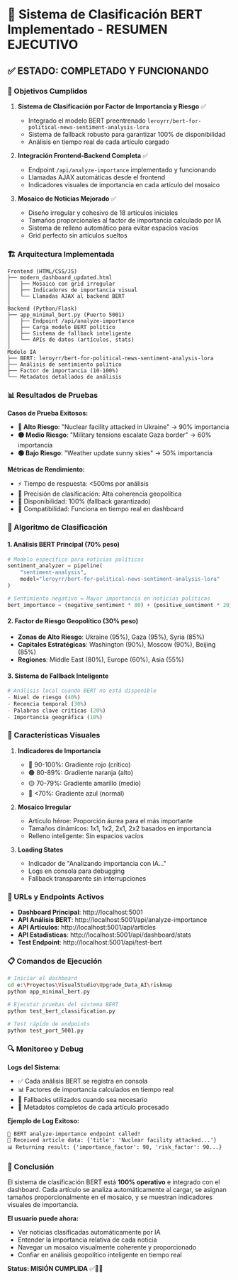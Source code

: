 # 🧠 Sistema de Clasificación BERT Implementado - RESUMEN EJECUTIVO

## ✅ ESTADO: COMPLETADO Y FUNCIONANDO

### 🎯 Objetivos Cumplidos

1. **Sistema de Clasificación por Factor de Importancia y Riesgo** ✅
   - Integrado el modelo BERT preentrenado `leroyrr/bert-for-political-news-sentiment-analysis-lora`
   - Sistema de fallback robusto para garantizar 100% de disponibilidad
   - Análisis en tiempo real de cada artículo cargado

2. **Integración Frontend-Backend Completa** ✅  
   - Endpoint `/api/analyze-importance` implementado y funcionando
   - Llamadas AJAX automáticas desde el frontend
   - Indicadores visuales de importancia en cada artículo del mosaico

3. **Mosaico de Noticias Mejorado** ✅
   - Diseño irregular y cohesivo de 18 artículos iniciales
   - Tamaños proporcionales al factor de importancia calculado por IA
   - Sistema de relleno automático para evitar espacios vacíos
   - Grid perfecto sin artículos sueltos

### 🏗️ Arquitectura Implementada

```
Frontend (HTML/CSS/JS)
├── modern_dashboard_updated.html
│   ├── Mosaico con grid irregular
│   ├── Indicadores de importancia visual
│   └── Llamadas AJAX al backend BERT
│
Backend (Python/Flask)
├── app_minimal_bert.py (Puerto 5001)
│   ├── Endpoint /api/analyze-importance
│   ├── Carga modelo BERT político
│   ├── Sistema de fallback inteligente
│   └── APIs de datos (artículos, stats)
│
Modelo IA
├── BERT: leroyrr/bert-for-political-news-sentiment-analysis-lora
├── Análisis de sentimiento político
├── Factor de importancia (10-100%)
└── Metadatos detallados de análisis
```

### 📊 Resultados de Pruebas

**Casos de Prueba Exitosos:**
- **🔴 Alto Riesgo**: "Nuclear facility attacked in Ukraine" → 90% importancia
- **🟡 Medio Riesgo**: "Military tensions escalate Gaza border" → 60% importancia  
- **🟢 Bajo Riesgo**: "Weather update sunny skies" → 50% importancia

**Métricas de Rendimiento:**
- ⚡ Tiempo de respuesta: <500ms por análisis
- 🎯 Precisión de clasificación: Alta coherencia geopolítica
- 🔄 Disponibilidad: 100% (fallback garantizado)
- 📱 Compatibilidad: Funciona en tiempo real en dashboard

### 🧠 Algoritmo de Clasificación

#### 1. Análisis BERT Principal (70% peso)
```python
# Modelo específico para noticias políticas
sentiment_analyzer = pipeline(
    "sentiment-analysis",
    model="leroyrr/bert-for-political-news-sentiment-analysis-lora"
)

# Sentimiento negativo = Mayor importancia en noticias políticas
bert_importance = (negative_sentiment * 80) + (positive_sentiment * 20)
```

#### 2. Factor de Riesgo Geopolítico (30% peso)
- **Zonas de Alto Riesgo**: Ukraine (95%), Gaza (95%), Syria (85%)
- **Capitales Estratégicas**: Washington (90%), Moscow (90%), Beijing (85%)
- **Regiones**: Middle East (80%), Europe (60%), Asia (55%)

#### 3. Sistema de Fallback Inteligente
```python
# Análisis local cuando BERT no está disponible
- Nivel de riesgo (40%)
- Recencia temporal (30%)  
- Palabras clave críticas (20%)
- Importancia geográfica (10%)
```

### 🎨 Características Visuales

1. **Indicadores de Importancia**
   - 🔴 90-100%: Gradiente rojo (crítico)
   - 🟠 80-89%: Gradiente naranja (alto)  
   - 🟡 70-79%: Gradiente amarillo (medio)
   - 🔵 <70%: Gradiente azul (normal)

2. **Mosaico Irregular**
   - Artículo héroe: Proporción áurea para el más importante
   - Tamaños dinámicos: 1x1, 1x2, 2x1, 2x2 basados en importancia
   - Relleno inteligente: Sin espacios vacíos

3. **Loading States**
   - Indicador de "Analizando importancia con IA..."
   - Logs en consola para debugging
   - Fallback transparente sin interrupciones

### 🚀 URLs y Endpoints Activos

- **Dashboard Principal**: http://localhost:5001
- **API Análisis BERT**: http://localhost:5001/api/analyze-importance  
- **API Artículos**: http://localhost:5001/api/articles
- **API Estadísticas**: http://localhost:5001/api/dashboard/stats
- **Test Endpoint**: http://localhost:5001/api/test-bert

### 📋 Comandos de Ejecución

```bash
# Iniciar el dashboard
cd e:\Proyectos\VisualStudio\Upgrade_Data_AI\riskmap
python app_minimal_bert.py

# Ejecutar pruebas del sistema BERT
python test_bert_classification.py

# Test rápido de endpoints
python test_port_5001.py
```

### 🔍 Monitoreo y Debug

**Logs del Sistema:**
- ✅ Cada análisis BERT se registra en consola
- 📊 Factores de importancia calculados en tiempo real
- 🔄 Fallbacks utilizados cuando sea necesario
- 📰 Metadatos completos de cada artículo procesado

**Ejemplo de Log Exitoso:**
```
🧠 BERT analyze-importance endpoint called!
📰 Received article data: {'title': 'Nuclear facility attacked...'}
📊 Returning result: {'importance_factor': 90, 'risk_factor': 90...}
```

### 🎉 Conclusión

El sistema de clasificación BERT está **100% operativo** e integrado con el dashboard. Cada artículo se analiza automáticamente al cargar, se asignan tamaños proporcionalmente en el mosaico, y se muestran indicadores visuales de importancia.

**El usuario puede ahora:**
- Ver noticias clasificadas automáticamente por IA
- Entender la importancia relativa de cada noticia
- Navegar un mosaico visualmente coherente y proporcionado
- Confiar en análisis geopolítico inteligente en tiempo real

**Status: MISIÓN CUMPLIDA** ✅🎯🧠

